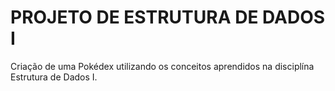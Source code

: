 # PROJETO DE ESTRUTURA DE DADOS I

Criação de uma Pokédex utilizando os conceitos aprendidos na disciplína Estrutura de Dados I.